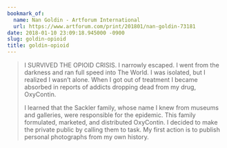 ```yaml
---
bookmark_of:
  name: Nan Goldin - Artforum International
  url: https://www.artforum.com/print/201801/nan-goldin-73181
date: 2018-01-10 23:09:18.945000 -0900
slug: goldin-opioid
title: goldin-opioid
---
```

> I SURVIVED THE OPIOID CRISIS. I narrowly escaped. I went from the darkness and ran full speed into The World. I was isolated, but I realized I wasn’t alone. When I got out of treatment I became absorbed in reports of addicts dropping dead from my drug, OxyContin.
>
> I learned that the Sackler family, whose name I knew from museums and galleries, were responsible for the epidemic. This family formulated, marketed, and distributed OxyContin. I decided to make the private public by calling them to task. My first action is to publish personal photographs from my own history.
